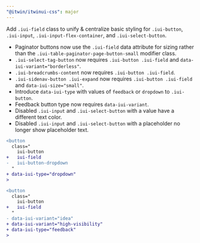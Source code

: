 ```yaml
---
"@itwin/itwinui-css": major
---
```


Add `.iui-field` class to unify & centralize basic styling for `.iui-button`, `.iui-input`, `.iui-input-flex-container`, and `.iui-select-button`.

- Paginator buttons now use the `.iui-field` data attribute for sizing rather than the `.iui-table-paginator-page-button-small` modifier class.
- `.iui-select-tag-button` now requires `.iui-button .iui-field` and `data-iui-variant="borderless"`.
- `.iui-breadcrumbs-content` now requires `.iui-button .iui-field`.
- `.iui-sidenav-button .iui-expand` now requires `.iui-button .iui-field` and `data-iui-size="small"`.
- Introduce `data-iui-type` with values of `feedback` or `dropdown` to `.iui-button`.
- Feedback button type now requires `data-iui-variant`.
- Disabled `.iui-input` and `.iui-select-button` with a value have a different text color.
- Disabled `.iui-input` and `.iui-select-button` with a placeholder no longer show placeholder text.

```diff
<button
  class="
    iui-button
+   iui-field
-   iui-button-dropdown
  "
+ data-iui-type="dropdown"
>
```

```diff
<button
  class="
    iui-button
+   iui-field
  "
- data-iui-variant="idea"
+ data-iui-variant="high-visibility"
+ data-iui-type="feedback"
>
```
